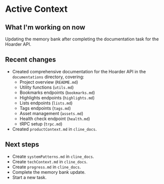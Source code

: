 # Active Context

## What I'm working on now

Updating the memory bank after completing the documentation task for the Hoarder API.

## Recent changes

-   Created comprehensive documentation for the Hoarder API in the `documentations` directory, covering:
    -   Project overview (`README.md`)
    -   Utility functions (`utils.md`)
    -   Bookmarks endpoints (`bookmarks.md`)
    -   Highlights endpoints (`highlights.md`)
    -   Lists endpoints (`lists.md`)
    -   Tags endpoints (`tags.md`)
    -   Asset management (`assets.md`)
    -   Health check endpoint (`health.md`)
    -   tRPC setup (`trpc.md`)
-   Created `productContext.md` in `cline_docs`.

## Next steps

-   Create `systemPatterns.md` in `cline_docs`.
-   Create `techContext.md` in `cline_docs`.
-   Create `progress.md` in `cline_docs`.
-   Complete the memory bank update.
-   Start a new task.